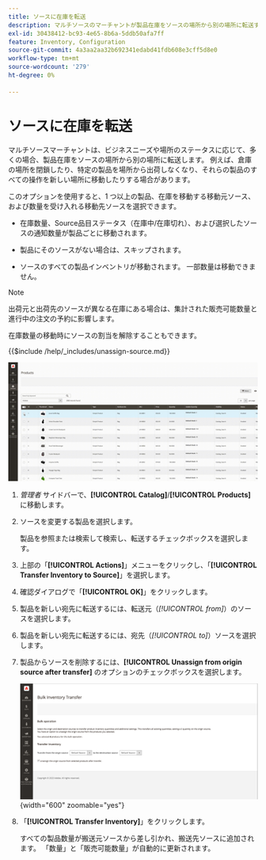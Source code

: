 ```yaml
---
title: ソースに在庫を転送
description: マルチソースのマーチャントが製品在庫をソースの場所から別の場所に転送する方法を説明します。
exl-id: 30438412-bc93-4e65-8b6a-5ddb50afa7ff
feature: Inventory, Configuration
source-git-commit: 4a3aa2aa32b692341edabd41fdb608e3cff5d8e0
workflow-type: tm+mt
source-wordcount: '279'
ht-degree: 0%

---
```


# ソースに在庫を転送

マルチソースマーチャントは、ビジネスニーズや場所のステータスに応じて、多くの場合、製品在庫をソースの場所から別の場所に転送します。 例えば、倉庫の場所を閉鎖したり、特定の製品を場所から出荷しなくなり、それらの製品のすべての操作を新しい場所に移動したりする場合があります。

このオプションを使用すると、1 つ以上の製品、在庫を移動する移動元ソース、および数量を受け入れる移動先ソースを選択できます。

- 在庫数量、Source品目ステータス（在庫中/在庫切れ）、および選択したソースの通知数量が製品ごとに移動されます。

- 製品にそのソースがない場合は、スキップされます。

- ソースのすべての製品インベントリが移動されます。 一部数量は移動できません。

>[!NOTE]
>
>出荷元と出荷先のソースが異なる在庫にある場合は、集計された販売可能数量と進行中の注文の予約に影響します。

在庫数量の移動時にソースの割当を解除することもできます。

{{$include /help/_includes/unassign-source.md}}

![ 在庫を別のソースに転送 ](assets/inventory-bulk-transfer-source.gif)

1. _管理者_ サイドバーで、**[!UICONTROL Catalog]**/**[!UICONTROL Products]** に移動します。

1. ソースを変更する製品を選択します。

   製品を参照または検索して検索し、転送するチェックボックスを選択します。

1. 上部の「**[!UICONTROL Actions]**」メニューをクリックし、「**[!UICONTROL Transfer Inventory to Source]**」を選択します。

1. 確認ダイアログで「**[!UICONTROL OK]**」をクリックします。

1. 製品を新しい宛先に転送するには、転送元（_[!UICONTROL from]_）のソースを選択します。

1. 製品を新しい宛先に転送するには、宛先（_[!UICONTROL to]_）ソースを選択します。

1. 製品からソースを削除するには、**[!UICONTROL Unassign from origin source after transfer]** のオプションのチェックボックスを選択します。

   ![ 転送元と転送先を選択 ](assets/inventory-bulk-transfer-summary.png){width="600" zoomable="yes"}

1. 「**[!UICONTROL Transfer Inventory]**」をクリックします。

   すべての製品数量が搬送元ソースから差し引かれ、搬送先ソースに追加されます。 「数量」と「販売可能数量」が自動的に更新されます。

<!-- Last updated from includes: 2022-08-30 15:36:09 -->
